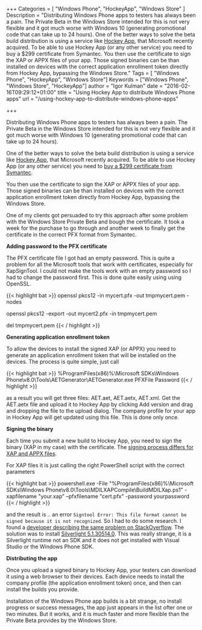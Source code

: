 +++
Categories = [ "Windows Phone", "HockeyApp", "Windows Store" ]
Description = "Distributing Windows Phone apps to testers has always been a pain. The Private Beta in the Windows Store intended for this is not very flexible and it got much worse with Windows 10 (generating promotional code that can take up to 24 hours). One of the better ways to solve the beta build distribution is using a service like [Hockey App](http://hockeyapp.net/), that Microsoft recently acquired. To be able to use Hockey App (or any other service) you need to buy a $299 certificate from Symantec. You then use the certificate to sign the XAP or APPX files of your app. Those signed binaries can be than installed on devices with the correct application enrollment token directly from Hockey App, bypassing the Windows Store."
Tags = [ "Windows Phone", "HockeyApp", "Windows Store"]
Keywords = ["Windows Phone", "Windows Store", "HockeyApp"]
author = "Igor Kulman"
date = "2016-02-16T09:29:12+01:00"
title = "Using Hockey App to distribute Windows Phone apps"
url = "/using-hockey-app-to-distribute-windows-phone-apps"

+++

Distributing Windows Phone apps to testers has always been a pain. The Private Beta in the Windows Store intended for this is not very flexible and it got much worse with Windows 10 (generating promotional code that can take up to 24 hours). 

One of the better ways to solve the beta build distribution is using a service like [Hockey App](http://hockeyapp.net/), that Microsoft recently acquired. To be able to use Hockey App (or any other service) you need to [buy a $299 certificate from Symantec](https://products.websecurity.symantec.com/orders/enrollment/microsoftCert.do). 

You then use the certificate to sign the XAP or APPX files of your app. Those signed binaries can be than installed on devices with the correct application enrollment token directly from Hockey App, bypassing the Windows Store. 

One of my clients got persuaded to try this approach after some problem with the Windows Store Private Beta and bough the certificate. It took a week for the purchase to go through and another week to finally get the certificate in the correct PFX format from Symantec.

<!--more-->

**Adding password to the PFX certificate**

The PFX certificate file I got had an empty password. This is quite a problem for all the Microsoft tools that work with certificates, especially for XapSignTool. I could not make the tools work with an empty password so I had to change the password first. This is done quite easily using using OpenSSL.

{{< highlight bat >}}
openssl pkcs12 -in mycert.pfx -out tmpmycert.pem -nodes

openssl pkcs12 -export -out mycert2.pfx -in tmpmycert.pem

del tmpmycert.pem
{{< / highlight >}}

**Generating application enrollment token**

To allow the devices to install the signed XAP (or APPX) you need to generate an application enrollment token that will be installed on the devices. The process is quite simple, just call 

{{< highlight bat >}}
%ProgramFiles(x86)%\Microsoft SDKs\Windows Phone\v8.0\Tools\AETGenerator\AETGenerator.exe PFXFile Password
{{< / highlight >}}

as a result you will get three files: AET.aet, AET.aetx, AET.xml. Get the AET.aetx file and upload it to Hockey App by clicking Add version and drag and dropping the file to the upload dialog. The company profile for your app in Hockey App will get updated using this file. This is done only once.

**Signing the binary**

Each time you submit a new build to Hockey App, you need to sign the binary (XAP in my case) with the certificate. The <a href="https://msdn.microsoft.com/en-us/library/windows/apps/dn168929(v=vs.105).aspx">signing process differs for XAP and APPX files</a>.

For XAP files it is just calling the right PowerShell script with the correct parameters

{{< highlight bat >}}
powershell.exe -File "%ProgramFiles(x86)%\Microsoft SDKs\Windows Phone\v8.0\Tools\MDILXAPCompile\BuildMDILXap.ps1" -xapfilename "your.xap" –pfxfilename "cert.pfx" -password yourpassword
{{< / highlight >}}

and the result is .. an error `Signtool Error: This file format cannot be signed because it is not recognized`. So I had to do some research. I found a [developer describing the same problem on StackOverflow](https://stackoverflow.com/questions/20970686/error-signing-windows-phone-xap-file-signtool-error-this-file-format-cannot). The solution was to install [Silverlight 5.1.30514.0](http://downloads.tomsguide.com/silverlight-microsoft,0301-10659.html). This was really strange, it is a Silverlight runtime not an SDK and it does not get installed with Visual Studio or the Windows Phone SDK.

**Distributing the app**

Once you upload a signed binary to Hockey App, your testers can download it using a web browser to their devices. Each device needs to install the company profile (the application enrollment token) once, and then can install the builds you provide.

Installation of the Windows Phone app builds is a bit strange, no install progress or success messages, the app just appears in the list ofter one or two minutes. But it works, and it is much faster and more flexible than the Private Beta provides by the Windows Store.
